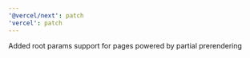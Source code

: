 ```yaml
---
'@vercel/next': patch
'vercel': patch
---
```


Added root params support for pages powered by partial prerendering
